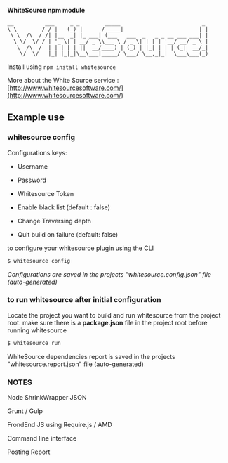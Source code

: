 **WhiteSource npm module**
  
    __          ___     _ _        _____                          _ 
    \ \        / / |   (_) |      / ____|                        | |
     \ \  /\  / /| |__  _| |_ ___| (___   ___  _   _ _ __ ___ ___| |
      \ \/  \/ / | '_ \| | __/ _ \\___ \ / _ \| | | | '__/ __/ _ \ |
       \  /\  /  | | | | | ||  __/____) | (_) | |_| | | | (_|  __/_|
        \/  \/   |_| |_|_|\__\___|_____/ \___/ \__,_|_|  \___\___(_)
                                                                 
                                                                 


Install using `npm install whitesource`


More about the White Source service : [http://www.whitesourcesoftware.com/](http://www.whitesourcesoftware.com/)


## Example use

### whitesource config
Configurations keys:

- Username

- Password

- Whitesource Token

- Enable black list (default : false)

- Change Traversing depth

- Quit build on failure (default: false)

to configure your whitesource plugin using the CLI
```bash
$ whitesource config
```

 *Configurations are saved in the projects "whitesource.config.json" file (auto-generated)*


### to run whitesource after initial configuration 

Locate the project you want to build and run whitesource from the project root.
make sure there is a **package.json** file in the project root before running whitesource

```bash
$ whitesource run
```

WhiteSource dependencies report is saved in the projects "whitesource.report.json" file (auto-generated)


### NOTES ###

Node ShrinkWrapper JSON

Grunt / Gulp

FrondEnd JS using Require.js / AMD

Command line interface

Posting Report
